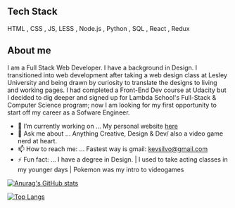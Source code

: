 
## Tech Stack

HTML , CSS , JS, LESS , Node.js , Python , SQL , React , Redux 


## About me

I am a Full Stack Web Developer. I have a background in Design. I transitioned into web development after taking a web design class at Lesley University and being drawn by curiosity  to translate the designs to living and working pages. I had  completed a Front-End Dev course at Udacity  but I decided to dig deeper and signed up for Lambda School's Full-Stack & Computer Science program; now I am looking for my first opportunity to start off my career as a Sofware Engineer.




- 🔭 I’m currently working on ... My personal website [here](https://kevinsilvestre.me/)
- 💬 Ask me about ...  Anything Creative, Design & Dev/ also a video game nerd at heart.
- 📫 How to reach me: ... Fastest way is gmail: kevsilvo@gmail.com 
- ⚡ Fun fact: ... I have a degree in Design. | I used to take acting classes in my younger days | Pokemon was my intro to videogames 





[![Anurag's GitHub stats](https://github-readme-stats.vercel.app/api?username=silvodesigns)](https://github.com/anuraghazra/github-readme-stats)

[![Top Langs](https://github-readme-stats.vercel.app/api/top-langs/?username=silvodesigns&layout=compact)](https://github.com/anuraghazra/github-readme-stats)



